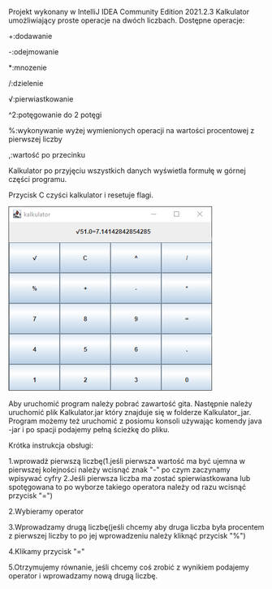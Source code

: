 Projekt wykonany w IntelliJ IDEA Community Edition 2021.2.3
Kalkulator umożliwiający proste operacje na dwóch liczbach.
Dostępne operacje:

+:dodawanie

-:odejmowanie

*:mnozenie

/:dzielenie

√:pierwiastkowanie

^2:potęgowanie do 2 potęgi

%:wykonywanie wyżej wymienionych operacji na wartości procentowej z pierwszej liczby

,:wartość po przecinku

Kalkulator po przyjęciu wszystkich danych wyświetla formułę w górnej części programu.

Przycisk C czyści kalkulator i resetuje flagi.

![img.png](img.png)

Aby uruchomić program należy pobrać zawartość gita. Następnie należy uruchomić plik Kalkulator.jar który znajduje się w folderze Kalkulator_jar. Program możemy też uruchomić z posiomu konsoli używając komendy java -jar i po spacji podajemy pełną ścieżkę do pliku.

Krótka instrukcja obsługi:

1.wprowadż pierwszą liczbę(1.jeśli pierwsza wartość ma być ujemna w pierwszej kolejności należy wcisnąć znak "-" po czym zaczynamy wpisywać cyfry 2.Jeśli pierwsza liczba ma zostać spierwiastkowana lub spotęgowana to po wyborze takiego operatora należy od razu wcisnąć przycisk "=")

2.Wybieramy operator 

3.Wprowadzamy drugą liczbę(jeśli chcemy aby druga liczba była procentem z pierwszej liczby to po jej wprowadzeniu należy kliknąć przycisk "%")

4.Klikamy przycisk "="

5.Otrzymujemy równanie, jeśli chcemy coś zrobić z wynikiem podajemy operator i wprowadzamy nową drugą liczbę.